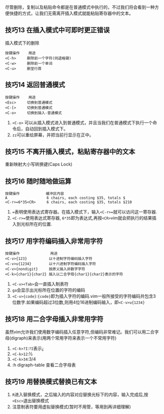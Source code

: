 尽管删除，复制以及粘贴命令都是在普通模式中执行的，不过我们将会看到一种方便快捷的方式，让我们无需离开插入模式就能粘贴寄存器中的文本。

## 技巧13 在插入模式中可即时更正错误

插入模式下的删除

```
按键操作    用途
<C-h>     删除前一个字符(同退格键)
<C-w>     删除前一个单词
<C-u>     删至行首 
```

## 技巧14 返回普通模式

```
按键操作    用途
<Esc>     切换到普通模式
<C-[>     切换到普通模式
<C-o>     切换到插入-普通模式
```

1. `<C-o>` 可以从插入模式进入到普通模式，并且当我们在普通模式下执行一个命令后，自动回到插入模式下。
2. `zz`可以重绘屏幕，并把当前行显示在正中。


## 技巧15 不离开插入模式，粘贴寄存器中的文本

重新映射大小写转换键(Caps Lock)

## 技巧16 随时随地做运算

```
按键操作            缓冲区内容
A                  6 chairs, each costing $35, totals $
<C-r>=6*35<CR>     6 chairs, each costing $35, totals $210

```

1. `=`表明使用表达式寄存器。在插入模式下，输入`<C-r>=`就可以访问这一寄存器.
2. `<C-r>=`使用表达式寄存器, `6*35`即为表达式,再按`<CR>`vim就会把执行的结果插入到光标所在的位置.

## 技巧17 用字符编码插入非常用字符


```
按键操作              用途
<C-v>{123}          以十进制字符编码插入字符
<C-v>u{1234}        以十六进制字符编码插入字符
<C-v>{nondigit}     按原义插入非数字字符
<C-k>{char1}{char2} 插入以二合字母{char1}{char2}表示的字符
```

1. `<C-v><Tab>`会一直插入制表符
2. `ga`会显示出光标所在位置的字符的编码
3. `<C-v>{code}`:`{code}`即为插入字符的编码.vim一般所接受的字符编码共包含3位数字.如果编码超过3位数,则用4位16进制编码输入，即`<C-v>u{1234} `



## 技巧18 用二合字母插入非常用字符

虽然vim允许我们使用数字编码插入任意字符,但编码非常难记。我们可以用二合字母(digraph)来表示(用两个常用字符来表示一个不常用字符)

1. `<C-k>?I`:`?I`表示`¿`
2. `<C-k>12`:1⁄2
3. `<C-k>34`:3/4
4. :h digraph-table 查看二合字母表

## 技巧19 用替换模式替换已有文本

1. `R`进入替换模式，之后输入的内容对应替换光标下的内容，输入完成后,按`<Esc>`退出替换模式
2. 注意制表符要用虚拟替换模式(暂时不用管，等用到再详细理解)

